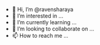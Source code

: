 - 👋 Hi, I’m @ravensharaya
- 👀 I’m interested in ...
- 🌱 I’m currently learning ...
- 💞️ I’m looking to collaborate on ...
- 📫 How to reach me ...

<!---
ravensharaya/ravensharaya is a ✨ special ✨ repository because its `README.md` (this file) appears on your GitHub profile.
You can click the Preview link to take a look at your changes.
--->
